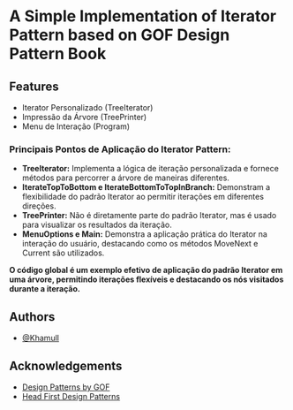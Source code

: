 
# A Simple Implementation of Iterator Pattern based on GOF Design Pattern Book



## Features

- Iterator Personalizado (TreeIterator)
- Impressão da Árvore (TreePrinter)
- Menu de Interação (Program)
### Principais Pontos de Aplicação do Iterator Pattern:

- **TreeIterator:** Implementa a lógica de iteração personalizada e fornece métodos para percorrer a árvore de maneiras diferentes.
- **IterateTopToBottom e IterateBottomToTopInBranch:** Demonstram a flexibilidade do padrão Iterator ao permitir iterações em diferentes direções.
- **TreePrinter:** Não é diretamente parte do padrão Iterator, mas é usado para visualizar os resultados da iteração.
- **MenuOptions e Main:** Demonstra a aplicação prática do Iterator na interação do usuário, destacando como os métodos MoveNext e Current são utilizados.

**O código global é um exemplo efetivo de aplicação do padrão Iterator em uma árvore, permitindo iterações flexíveis e destacando os nós visitados durante a iteração.**


## Authors
- [@Khamull](https://github.com/Khamull/)



## Acknowledgements

 - [Design Patterns by GOF](https://www.amazon.es/-/pt/dp/B09L3Y5JBL/ref=asc_df_B09L3Y5JBL/?tag=ptgogshpadde-21&linkCode=df0&hvadid=641197427454&hvpos=&hvnetw=g&hvrand=8363136300128221918&hvpone=&hvptwo=&hvqmt=&hvdev=c&hvdvcmdl=&hvlocint=&hvlocphy=1011759&hvtargid=pla-1868526564886&psc=1)
 - [Head First Design Patterns](https://github.com/ksatria/MK-Design-Pattern/blob/master/Ebook/Head%20First%20Design%20Patterns.pdf)


